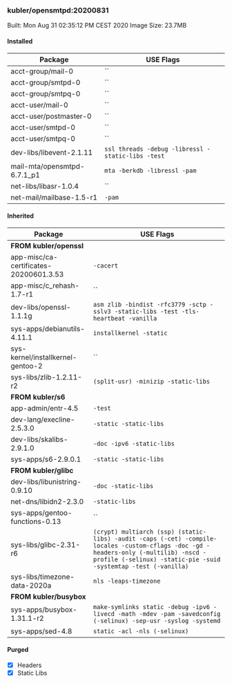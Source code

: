 ### kubler/opensmtpd:20200831

Built: Mon Aug 31 02:35:12 PM CEST 2020
Image Size: 23.7MB

#### Installed
Package | USE Flags
--------|----------
acct-group/mail-0 | ``
acct-group/smtpd-0 | ``
acct-group/smtpq-0 | ``
acct-user/mail-0 | ``
acct-user/postmaster-0 | ``
acct-user/smtpd-0 | ``
acct-user/smtpq-0 | ``
dev-libs/libevent-2.1.11 | `ssl threads -debug -libressl -static-libs -test`
mail-mta/opensmtpd-6.7.1_p1 | `mta -berkdb -libressl -pam`
net-libs/libasr-1.0.4 | ``
net-mail/mailbase-1.5-r1 | `-pam`
#### Inherited
Package | USE Flags
--------|----------
**FROM kubler/openssl** |
app-misc/ca-certificates-20200601.3.53 | `-cacert`
app-misc/c_rehash-1.7-r1 | ``
dev-libs/openssl-1.1.1g | `asm zlib -bindist -rfc3779 -sctp -sslv3 -static-libs -test -tls-heartbeat -vanilla`
sys-apps/debianutils-4.11.1 | `installkernel -static`
sys-kernel/installkernel-gentoo-2 | ``
sys-libs/zlib-1.2.11-r2 | `(split-usr) -minizip -static-libs`
**FROM kubler/s6** |
app-admin/entr-4.5 | `-test`
dev-lang/execline-2.5.3.0 | `-static -static-libs`
dev-libs/skalibs-2.9.1.0 | `-doc -ipv6 -static-libs`
sys-apps/s6-2.9.0.1 | `-static -static-libs`
**FROM kubler/glibc** |
dev-libs/libunistring-0.9.10 | `-doc -static-libs`
net-dns/libidn2-2.3.0 | `-static-libs`
sys-apps/gentoo-functions-0.13 | ``
sys-libs/glibc-2.31-r6 | `(crypt) multiarch (ssp) (static-libs) -audit -caps (-cet) -compile-locales -custom-cflags -doc -gd -headers-only (-multilib) -nscd -profile (-selinux) -static-pie -suid -systemtap -test (-vanilla)`
sys-libs/timezone-data-2020a | `nls -leaps-timezone`
**FROM kubler/busybox** |
sys-apps/busybox-1.31.1-r2 | `make-symlinks static -debug -ipv6 -livecd -math -mdev -pam -savedconfig (-selinux) -sep-usr -syslog -systemd`
sys-apps/sed-4.8 | `static -acl -nls (-selinux)`
#### Purged
- [x] Headers
- [x] Static Libs
